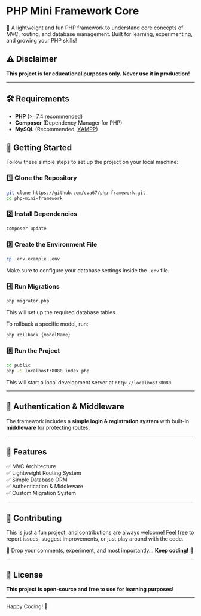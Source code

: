 # PHP Mini Framework Core

🚀 A lightweight and fun PHP framework to understand core concepts of MVC, routing, and database management. Built for learning, experimenting, and growing your PHP skills!

## ⚠️ Disclaimer
**This project is for educational purposes only. Never use it in production!**

---

## 🛠️ Requirements
- **PHP** (>=7.4 recommended)
- **Composer** (Dependency Manager for PHP)
- **MySQL** (Recommended: [XAMPP](https://www.apachefriends.org/))

## 🚀 Getting Started
Follow these simple steps to set up the project on your local machine:

### 1️⃣ Clone the Repository
```sh
git clone https://github.com/cva67/php-framework.git
cd php-mini-framework
```

### 2️⃣ Install Dependencies
```sh
composer update
```

### 3️⃣ Create the Environment File
```sh
cp .env.example .env
```
Make sure to configure your database settings inside the `.env` file.

### 4️⃣ Run Migrations
```sh
php migrator.php
```
This will set up the required database tables.

To rollback a specific model, run:
```sh
php rollback {modelName}
```

### 5️⃣ Run the Project
```sh
cd public
php -S localhost:8080 index.php
```
This will start a local development server at `http://localhost:8080`.

---

## 🔐 Authentication & Middleware
The framework includes a **simple login & registration system** with built-in **middleware** for protecting routes.

---

## 🎉 Features
✅ MVC Architecture  
✅ Lightweight Routing System  
✅ Simple Database ORM  
✅ Authentication & Middleware  
✅ Custom Migration System  

---

## 🤝 Contributing
This is just a fun project, and contributions are always welcome! Feel free to report issues, suggest improvements, or just play around with the code.

💬 Drop your comments, experiment, and most importantly... **Keep coding!** 🚀

---

## 📜 License
**This project is open-source and free to use for learning purposes!**

---

Happy Coding! 🎯

